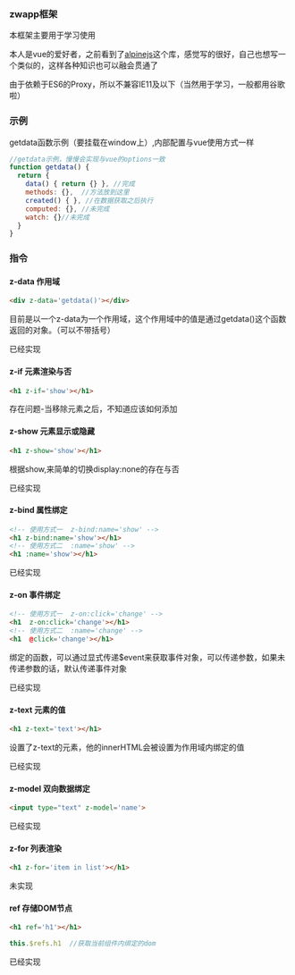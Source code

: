 ### zwapp框架

本框架主要用于学习使用

本人是vue的爱好者，之前看到了[alpinejs](https://www.alpinejs.cn/)这个库，感觉写的很好，自己也想写一个类似的，这样各种知识也可以融会贯通了

由于依赖于ES6的Proxy，所以不兼容IE11及以下（当然用于学习，一般都用谷歌啦）



### 示例

getdata函数示例（要挂载在window上）,内部配置与vue使用方式一样

```javascript
//getdata示例，慢慢会实现与vue的options一致
function getdata() {
  return {
    data() { return {} }, //完成
    methods: {},  //方法放到这里
    created() { }, //在数据获取之后执行
    computed: {}, //未完成
    watch: {}//未完成
  }
}
```

### 指令

#### z-data 作用域

```html
<div z-data='getdata()'></div>
```

目前是以一个z-data为一个作用域，这个作用域中的值是通过getdata()这个函数返回的对象。（可以不带括号）

已经实现

#### z-if 元素渲染与否

```html
<h1 z-if='show'></h1>
```

存在问题-当移除元素之后，不知道应该如何添加

#### z-show 元素显示或隐藏

```html
<h1 z-show='show'></h1>
```

根据show,来简单的切换display:none的存在与否

已经实现

####  z-bind 属性绑定

```html
<!-- 使用方式一  z-bind:name='show' -->
<h1 z-bind:name='show'></h1>   
<!-- 使用方式二 	:name='show' -->
<h1 :name='show'></h1>
```

已经实现

#### z-on 事件绑定

```html
<!-- 使用方式一  z-on:click='change' -->
<h1  z-on:click='change'></h1>   
<!-- 使用方式二 	:name='change' -->
<h1  @click='change'></h1>
```

绑定的函数，可以通过显式传递$event来获取事件对象，可以传递参数，如果未传递参数的话，默认传递事件对象

已经实现

#### z-text 元素的值

```html
<h1 z-text='text'></h1>
```

设置了z-text的元素，他的innerHTML会被设置为作用域内绑定的值

已经实现

#### z-model 双向数据绑定

```html
<input type="text" z-model='name'>
```

已经实现

#### z-for 列表渲染

```html
<h1 z-for='item in list'></h1>
```

未实现

#### ref 存储DOM节点

```html
<h1 ref='h1'></h1>
```

```javascript
this.$refs.h1  //获取当前组件内绑定的dom
```

已经实现

